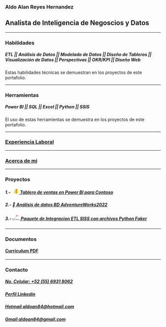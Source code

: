 ### Aldo Alan Reyes Hernandez

## Analista de Inteligencia de Negoscios y Datos

---------------------------------------------------------------------------------------------
### Habilidades

<div class="tooltip-container"><h5 class="tooltip-trigger"> ETL || Análisis de Datos || Modelado de Datos || Diseño de Tableros || Visualización de Datos || Perspectivas || OKR/KPI || Diseño Web </h5><span class="tooltip-text">Estas habilidades técnicas se demuestran en los proyectos de este portafolio.</span></div>

----------------------------------------------------------------------------------------------  
### Herramientas

<div class="tooltip-container"><h5 class="tooltip-trigger"> Power BI || SQL || Excel || Python || SSIS </h5><span class="tooltip-text">El uso de estas herramientas se demuestra en los proyectos de este portafolio.</span></div>

-----------------------------------------------------------------------------------------------
### [Experiencia Laboral](https://aldoreyes84.github.io/working_experience/)

------------------------------------------------------------------------------------------------
### [Acerca de mi](https://aldoreyes84.github.io/About-me/)

--------------------------------------------------------------------------------------------------
### Proyectos

##### 1.- <img src="assets/icons/powerbi.png" alt="power bi icon" width="24" height="17">[ Tablero de ventas en Power BI para Contoso ](https://aldoreyes84.github.io/Contoso-Sales-Power-BI-Dashboard/)

##### 2.- 🧠[ Análisis de datos BD AdventureWorks2022 ](https://aldoreyes84.github.io/Data_Analisys_For_AdventureWorksDW2022/)

##### 3.- <img src="assets/icons/microsoft-sql-server-logo.png" alt="ssis icon" width="24" height="19">[ Paquete de Integracion ETL SISS con archivos Python Faker ](https://aldoreyes84.github.io/ETL/)

---------------------------------------------------------------------------------------------------
### Documentos

#### [Currículum PDF](./assets/files/Aldo%20Reyes%20CV.pdf)

---------------------------------------------------------------------------------------------------- 
### Contacto
 
##### [No. Celular: +52 (55) 6931 8062](tel:+525569318062)
  
##### [Perfil Linkedin](https://www.linkedin.com/in/aldoreyesbianalyst?lipi=urn%3Ali%3Apage%3Ad_flagship3_profile_view_base_contact_details%3Bv420leqVSUOChjUj%2BtCWbw%3D%3D)
 
##### [Hotmail aldoan84@hotmail.com](aldoan84@hotmail.com)
 
##### [Gmail aldoan84@gmail.com](aldoan84@gmail.com)

